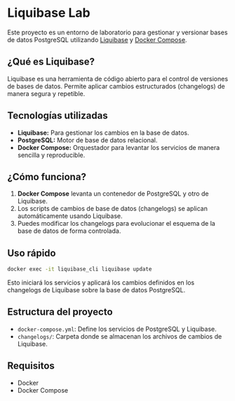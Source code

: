 # Liquibase Lab

Este proyecto es un entorno de laboratorio para gestionar y versionar bases de datos PostgreSQL utilizando [Liquibase](https://www.liquibase.org/) y [Docker Compose](https://docs.docker.com/compose/).

## ¿Qué es Liquibase?

Liquibase es una herramienta de código abierto para el control de versiones de bases de datos. Permite aplicar cambios estructurados (changelogs) de manera segura y repetible.

## Tecnologías utilizadas

- **Liquibase:** Para gestionar los cambios en la base de datos.
- **PostgreSQL:** Motor de base de datos relacional.
- **Docker Compose:** Orquestador para levantar los servicios de manera sencilla y reproducible.

## ¿Cómo funciona?

1. **Docker Compose** levanta un contenedor de PostgreSQL y otro de Liquibase.
2. Los scripts de cambios de base de datos (changelogs) se aplican automáticamente usando Liquibase.
3. Puedes modificar los changelogs para evolucionar el esquema de la base de datos de forma controlada.

## Uso rápido

```bash
docker exec -it liquibase_cli liquibase update
```

Esto iniciará los servicios y aplicará los cambios definidos en los changelogs de Liquibase sobre la base de datos PostgreSQL.

## Estructura del proyecto

- `docker-compose.yml`: Define los servicios de PostgreSQL y Liquibase.
- `changelogs/`: Carpeta donde se almacenan los archivos de cambios de Liquibase.

## Requisitos

- Docker
- Docker Compose
